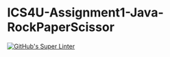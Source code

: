 # ICS4U-Assignment1-Java-RockPaperScissor

[![GitHub's Super Linter](https://github.com/jonathan-pasco-arnone/ICS4U-Assignment1-Java-RockPaperScissor/workflows/GitHub's%20Super%20Linter/badge.svg)](https://github.com/jonathan-pasco-arnone/ICS4U-Assignment1-Java-RockPaperScissor/actions)
